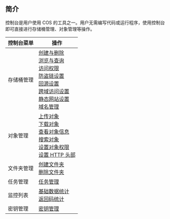 ## 简介
控制台是用户使用 COS 的工具之一。用户无需编写代码或运行程序，使用控制台即可直接进行存储桶管理、对象管理等操作。


|控制台菜单|操作|
|---------|---------|
| 存储桶管理 | [创建与删除](https://www.qcloud.com/document/product/436/6245)</br>[浏览与查询](https://www.qcloud.com/document/product/436/6246)</br>[访问权限](https://www.qcloud.com/document/product/436/6247) </br>[防盗链设置](https://www.qcloud.com/document/product/436/6250)</br>[回源设置](https://www.qcloud.com/document/product/436/6248)</br>[跨域访问设置](https://www.qcloud.com/document/product/436/6251)</br>[静态网站设置](https://www.qcloud.com/document/product/436/6249)</br>[域名管理](https://www.qcloud.com/document/product/436/6252) | 
| 对象管理 | [上传对象](https://www.qcloud.com/document/product/436/6255)</br>[下载对象](https://www.qcloud.com/document/product/436/6260)</br>[查看对象信息](https://www.qcloud.com/document/product/436/6257)</br>[搜索对象](https://www.qcloud.com/document/product/436/6256)</br>[设置对象权限](https://www.qcloud.com/document/product/436/6371)</br>[设置 HTTP 头部](https://www.qcloud.com/document/product/436/6258)| 
|文件夹管理| [创建文件夹](https://www.qcloud.com/document/product/436/6263)</br>[删除文件夹](https://www.qcloud.com/document/product/436/6264)|
|任务管理| [任务管理]()|
| 监控列表| [基础数据统计](https://www.qcloud.com/document/product/436/6266)</br>[返回码统计](https://www.qcloud.com/document/product/436/6267)|
|密钥管理| [密钥管理](https://www.qcloud.com/document/product/436/6259)|
